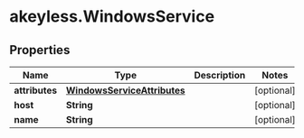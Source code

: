 # akeyless.WindowsService

## Properties

Name | Type | Description | Notes
------------ | ------------- | ------------- | -------------
**attributes** | [**WindowsServiceAttributes**](WindowsServiceAttributes.md) |  | [optional] 
**host** | **String** |  | [optional] 
**name** | **String** |  | [optional] 


